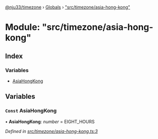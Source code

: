 [@nju33/timezone](../README.md) › [Globals](../globals.md) › ["src/timezone/asia-hong-kong"](_src_timezone_asia_hong_kong_.md)

# Module: "src/timezone/asia-hong-kong"

## Index

### Variables

* [AsiaHongKong](_src_timezone_asia_hong_kong_.md#const-asiahongkong)

## Variables

### `Const` AsiaHongKong

• **AsiaHongKong**: *number* = EIGHT_HOURS

*Defined in [src/timezone/asia-hong-kong.ts:3](https://github.com/nju33/timezone/blob/84669d2/src/timezone/asia-hong-kong.ts#L3)*
